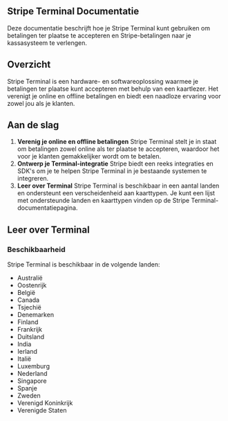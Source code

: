 ## Stripe Terminal Documentatie

Deze documentatie beschrijft hoe je Stripe Terminal kunt gebruiken om betalingen ter plaatse te accepteren en Stripe-betalingen naar je kassasysteem te verlengen.

## Overzicht

Stripe Terminal is een hardware- en softwareoplossing waarmee je betalingen ter plaatse kunt accepteren met behulp van een kaartlezer. Het verenigt je online en offline betalingen en biedt een naadloze ervaring voor zowel jou als je klanten.

## Aan de slag

1. **Verenig je online en offline betalingen**
Stripe Terminal stelt je in staat om betalingen zowel online als ter plaatse te accepteren, waardoor het voor je klanten gemakkelijker wordt om te betalen.
2. **Ontwerp je Terminal-integratie**
Stripe biedt een reeks integraties en SDK's om je te helpen Stripe Terminal in je bestaande systemen te integreren.
3. **Leer over Terminal**
Stripe Terminal is beschikbaar in een aantal landen en ondersteunt een verscheidenheid aan kaarttypen. Je kunt een lijst met ondersteunde landen en kaarttypen vinden op de Stripe Terminal-documentatiepagina.

## Leer over Terminal

### Beschikbaarheid
Stripe Terminal is beschikbaar in de volgende landen:

* Australië
* Oostenrijk
* België
* Canada
* Tsjechië
* Denemarken
* Finland
* Frankrijk
* Duitsland
* India
* Ierland
* Italië
* Luxemburg
* Nederland
* Singapore
* Spanje
* Zweden
* Verenigd Koninkrijk
* Verenigde Staten 
